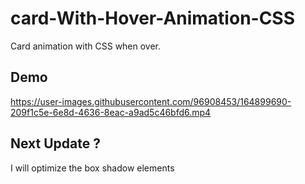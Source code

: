 # card-With-Hover-Animation-CSS
Card animation with CSS when over.

## Demo

https://user-images.githubusercontent.com/96908453/164899690-209f1c5e-6e8d-4636-8eac-a9ad5c46bfd6.mp4


## Next Update ?

I will optimize the box shadow elements